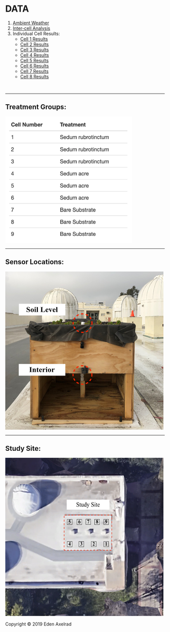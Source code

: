 # DATA
1. [Ambient Weather](hello-website/Ambient_Weather.html)
2. [Inter-cell Analysis](hello-website/Interior_Temp_ANOVA.html)
3. Individual Cell Results:
   - [Cell 1 Results](hello-website/Cell_1_Results.html) 
   - [Cell 2 Results](hello-website/Cell_2_Results.html) 
   - [Cell 3 Results](hello-website/Cell_3_Results.html) 
   - [Cell 4 Results](hello-website/Cell_4_Results.html) 
   - [Cell 5 Results](hello-website/Cell_5_Results.html) 
   - [Cell 6 Results](hello-website/Cell_6_Results.html) 
   - [Cell 7 Results](hello-website/Cell_7_Results.html) 
   - [Cell 8 Results](hello-website/Cell_8_Results.html) 


<br>
 
***
## Treatment Groups:  

  <img src="hello-website/Cell Treatments Table.png" width="400" height="400">
 
*** 
## Sensor Locations:

  <img src="hello-website/sensor locations.jpeg" width="500" height="500">
 
*** 
## Study Site:

  <img src="hello-website/study site birds eye.png" width="500" height="500">

 <br>
<p>Copyright &copy; 2019 Eden Axelrad
